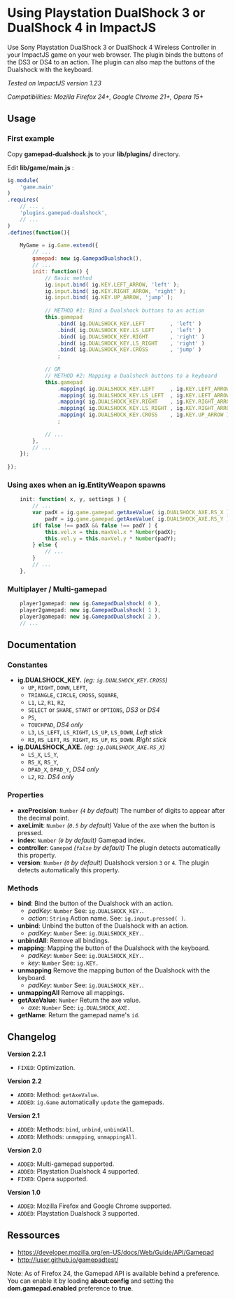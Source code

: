 # Using Playstation DualShock 3 or DualShock 4 in ImpactJS

Use Sony Playstation DualShock 3 or DualShock 4 Wireless Controller in your ImpactJS game on your web browser.
The plugin binds the buttons of the DS3 or DS4 to an action.
The plugin can also map the buttons of the Dualshock with the keyboard.

*Tested on ImpactJS version 1.23*

*Compatibilities: Mozilla Firefox 24+, Google Chrome 21+, Opera 15+*

## Usage

### First example
Copy **gamepad-dualshock.js** to your **lib/plugins/** directory.

Edit **lib/game/main.js** :
```javascript
ig.module( 
	'game.main'
)
.requires(
	// ... ,
	'plugins.gamepad-dualshock',
	// ...
)
.defines(function(){
	
	MyGame = ig.Game.extend({
		// ...
		gamepad: new ig.GamepadDualshock(),
		// ...
		init: function() {
			// Basic method
			ig.input.bind( ig.KEY.LEFT_ARROW, 'left' );
			ig.input.bind( ig.KEY.RIGHT_ARROW, 'right' );
			ig.input.bind( ig.KEY.UP_ARROW, 'jump' );
			
			// METHOD #1: Bind a Dualshock buttons to an action
			this.gamepad
				.bind( ig.DUALSHOCK_KEY.LEFT		, 'left' )
				.bind( ig.DUALSHOCK_KEY.LS_LEFT		, 'left' )
				.bind( ig.DUALSHOCK_KEY.RIGHT		, 'right' )
				.bind( ig.DUALSHOCK_KEY.LS_RIGHT	, 'right' )
				.bind( ig.DUALSHOCK_KEY.CROSS		, 'jump' )
				;
			
			// OR
			// METHOD #2: Mapping a Dualshock buttons to a keyboard
			this.gamepad
				.mapping( ig.DUALSHOCK_KEY.LEFT		, ig.KEY.LEFT_ARROW )
				.mapping( ig.DUALSHOCK_KEY.LS_LEFT	, ig.KEY.LEFT_ARROW )
				.mapping( ig.DUALSHOCK_KEY.RIGHT	, ig.KEY.RIGHT_ARROW )
				.mapping( ig.DUALSHOCK_KEY.LS_RIGHT	, ig.KEY.RIGHT_ARROW )
				.mapping( ig.DUALSHOCK_KEY.CROSS	, ig.KEY.UP_ARROW )
				;
			
			// ...
		},
		// ...
	});
	
});
```


### Using axes when an ig.EntityWeapon spawns
```javascript
	init: function( x, y, settings ) {
		// ...
		var padX = ig.game.gamepad.getAxeValue( ig.DUALSHOCK_AXE.RS_X ),
		    padY = ig.game.gamepad.getAxeValue( ig.DUALSHOCK_AXE.RS_Y );
		if( false !== padX && false !== padY ) {
			this.vel.x = this.maxVel.x * Number(padX);
			this.vel.y = this.maxVel.y * Number(padY);
		} else {
			// ...
		}
		// ...
	},
```


### Multiplayer / Multi-gamepad
```javascript
	player1gamepad: new ig.GamepadDualshock( 0 ),
	player2gamepad: new ig.GamepadDualshock( 1 ),
	player3gamepad: new ig.GamepadDualshock( 2 ),
	// ...
```

## Documentation

### Constantes
* **ig.DUALSHOCK_KEY.** *(eg: `ig.DUALSHOCK_KEY.CROSS`)*
	* `UP`, `RIGHT`, `DOWN`, `LEFT`,
	* `TRIANGLE`, `CIRCLE`, `CROSS`, `SQUARE`,
	* `L1`, `L2`, `R1`, `R2`,
	* `SELECT` or `SHARE`, `START` or `OPTIONS`, *DS3* or *DS4*
	* `PS`,
	* `TOUCHPAD`, *DS4 only*
	* `L3`, `LS_LEFT`, `LS_RIGHT`, `LS_UP`, `LS_DOWN`, *Left stick*
	* `R3`, `RS_LEFT`, `RS_RIGHT`, `RS_UP`, `RS_DOWN`. *Right stick*
* **ig.DUALSHOCK_AXE.** *(eg: `ig.DUALSHOCK_AXE.RS_X`)*
	* `LS_X`, `LS_Y`,
	* `RS_X`, `RS_Y`,
	* `DPAD_X`, `DPAD_Y`, *DS4 only*
	* `L2`, `R2`. *DS4 only*

### Properties
* **axePrecision**: `Number` *(`4` by default)* The number of digits to appear after the decimal point.
* **axeLimit**: `Number` *(`0.5` by default)* Value of the axe when the button is pressed.
* **index**: `Number` *(`0` by default)* Gamepad index.
* **controller**: `Gamepad` *(`false` by default)* The plugin detects automatically this property.
* **version**: `Number` *(`0` by default)* Dualshock version `3` or `4`. The plugin detects automatically this property.

### Methods
* **bind**: Bind the button of the Dualshock with an action.
	* *padKey*: `Number` See: `ig.DUALSHOCK_KEY.`.
	* *action*: `String` Action name. See: `ig.input.pressed( )`.
* **unbind**: Unbind the button of the Dualshock with an action.
	* *padKey*: `Number` See: `ig.DUALSHOCK_KEY.`.
* **unbindAll**: Remove all bindings.
* **mapping**: Mapping the button of the Dualshock with the keyboard.
	* *padKey*: `Number` See: `ig.DUALSHOCK_KEY.`.
	* *key*: `Number` See: `ig.KEY.`
* **unmapping** Remove the mapping button of the Dualshock with the keyboard.
	* *padKey*: `Number` See: `ig.DUALSHOCK_KEY.`.
* **unmappingAll** Remove all mappings.
* **getAxeValue**: `Number` Return the axe value.
	* *axe*: `Number` See: `ig.DUALSHOCK_AXE.`
* **getName**: Return the gamepad name's `id`.


## Changelog

**Version 2.2.1**
* `FIXED`: Optimization.

**Version 2.2**
* `ADDED`: Method: `getAxeValue`.
* `ADDED`: `ig.Game` automatically `update` the gamepads.

**Version 2.1**
* `ADDED`: Methods: `bind`, `unbind`, `unbindAll`.
* `ADDED`: Methods: `unmapping`, `unmappingAll`.

**Version 2.0**
* `ADDED`: Multi-gamepad supported.
* `ADDED`: Playstation Dualshock 4 supported.
* `FIXED`: Opera supported.

**Version 1.0**
* `ADDED`: Mozilla Firefox and Google Chrome supported.
* `ADDED`: Playstation Dualshock 3 supported.



## Ressources
* https://developer.mozilla.org/en-US/docs/Web/Guide/API/Gamepad
* http://luser.github.io/gamepadtest/

Note: As of Firefox 24, the Gamepad API is available behind a preference.
You can enable it by loading **about:config** and setting the **dom.gamepad.enabled** preference to **true**.


